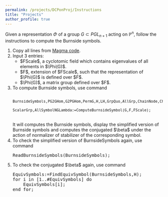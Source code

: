 ```yaml
---
permalink: /projects/DCPonProj/Instructions
title: "Projects"
author_profile: true
---
```

Given a representation $\Phi$ of a group $G \subset PGL_{n+1}$ acting on $\mathbb{P}^n$, follow the instructions to compute the Burnside symbols.

<ol type="1">
<li>Copy all lines from <a href="http://kaiqi-yang1994.github.io/files/DCPonProj/DCPonProj.txt">Magma code</a>.</li>
<li>Input 3 entries:
	<ul>
	<li>$FScale$, a cyclotomic field which contains eigenvalues of all elements in $\Phi(G)$.</li>
	<li>$F$, extension of $FScale$, such that the representation of $\Phi(G)$ is defined over $F$.</li>
 	<li>$\Phi(G)$, a matrix group defined over $F$.</li>
	</ul>
<li>To compute Burnside symbols, use command
<pre>
<small>
BurnsideSymbols,PG2GHom,G2PGHom,PermG,H,LH,GrpQuo,AllGrp,ChainNode,ChainClass,<br>
ScalarGrp,AllSymbolNGLambda:=ComputeBurnsideSymbol(G,F,FScale);
</small>
</pre>
It will computes the Burnside symbols, display the simplified version of Burnside symbols and computes the conjugated $\beta$ under the action of normalizer of stabilizer of the corresponding symbol.
</li>
<li>To check the simplified version of BurnsideSymbols again, use command
<pre>
ReadBurnsideSymbols(BurnsideSymbols);
</pre>
</li>
<li>To check the conjugated $\beta$ again, use command
<pre>
EquivSymbols:=FindEquivSymbol(BurnsideSymbols,H);
for i in [1..#EquivSymbols] do
	EquivSymbols[i];
end for;
</pre>
</li>
</ol>
